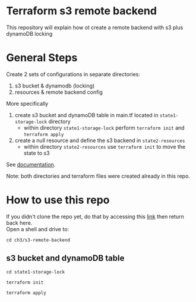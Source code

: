 # Terraform s3 remote backend
This repository will explain how ot create a remote backend with s3 plus dynamoDB locking

# General Steps
Create 2 sets of configurations in separate directories:
1. s3 bucket & dynamodb (locking)
2. resources & remote backend config

More specifically
1. create s3 bucket and dynamoDB table in main.tf located in `state1-storage-lock` directory
    - within directory `state1-storage-lock` perform `terraform init` and `terraform apply`
2. create a null resource and define the s3 backend in `state2-resources`
    - within directory `state2-resources` use `terraform init` to move the state to s3

See [documentation](https://www.terraform.io/language/settings/backends/s3).

Note: both directories and terraform files were created already in this repo.

# How to use this repo
If you didn't clone the repo yet, do that by accessing this [link](https://github.com/ion-onboarding/book-terraform-up) then return back here.\
Open a shell and drive to:
```
cd ch3/s3-remote-backend
```

## s3 bucket and dynamoDB table
```
cd state1-storage-lock
```
```
terraform init
```
```
terraform apply
```

## 